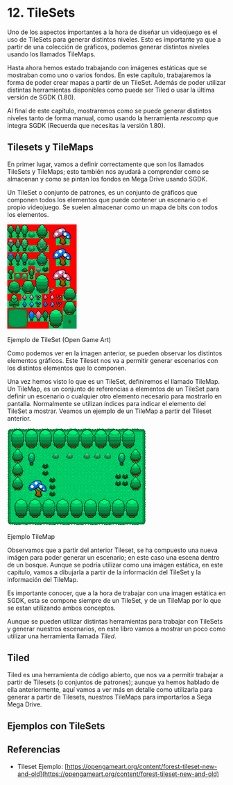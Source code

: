 # 12. TileSets

Uno de los aspectos importantes a la hora de diseñar un videojuego es el uso de TileSets para generar distintos niveles. Esto es importante ya que a partir de una colección de gráficos, podemos generar distintos niveles usando los llamados TileMaps.

Hasta ahora hemos estado trabajando con imágenes estáticas que se mostraban como uno o varios fondos. En este capítulo, trabajaremos la forma de poder crear mapas a partir de un TileSet. Además de poder utilizar distintas herramientas disponibles como puede ser Tiled o usar la última versión de SGDK (1.80).

Al final de este capítulo, mostraremos como se puede generar distintos niveles tanto de forma manual, como usando la herramienta _rescomp_ que integra SGDK (Recuerda que necesitas la versión 1.80).

## Tilesets y TileMaps

En primer lugar, vamos a definir correctamente que son los llamados TileSets y TileMaps; esto también nos ayudará a comprender como se almacenan y como se pintan los fondos en Mega Drive usando SGDK.

Un TileSet o conjunto de patrones, es un conjunto de gráficos que componen todos los elementos que puede contener un escenario o el propio videojuego. Se suelen almacenar como un mapa de bits con todos los elementos.

<div class="image">
<img id="arq" src="12TileSets/img/tileset.png" alt="Ejemplo de TileSet (Open Game Art)" title="Ejemplo de TileSet (Open Game Art)"/> </div>
<p>Ejemplo de TileSet (Open Game Art)</p>

Como podemos ver en la imagen anterior, se pueden observar los distintos elementos gráficos. Este Tileset nos va a permitir generar escenarios con los distintos elementos que lo componen.

Una vez hemos visto lo que es un TileSet, definiremos el llamado TileMap. Un TileMap, es un conjunto de referencias a elementos de un TileSet para definir un escenario o cualquier otro elemento necesario para mostrarlo en pantalla. Normalmente se utilizan índices para indicar el elemento del TileSet a mostrar. Veamos un ejemplo de un TileMap a partir del Tileset anterior.

<div class="image">
<img id="arq" src="12TileSets/img/mapabosque.png" alt="Ejemplo TileMap" title="Ejemplo TileMap"/> </div>
<p>Ejemplo TileMap</p>

Observamos que a partir del anterior Tileset, se ha compuesto una nueva imágen para poder generar un escenario; en este caso una escena dentro de un bosque. Aunque se podría utilizar como una imágen estática, en este capítulo, vamos a dibujarla a partir de la información del TileSet y la información del TileMap.

Es importante conocer, que a la hora de trabajar con una imagen estática en SGDK, esta se compone siempre de un TileSet, y de un TileMap por lo que se estan utilizando ambos conceptos.

Aunque se pueden utilizar distintas herramientas para trabajar con TileSets y generar nuestros escenarios, en este libro vamos a mostrar un poco como utilizar una herramienta llamada _Tiled_.

## Tiled

Tiled es una herramienta de código abierto, que nos va a permitir trabajar a partir de Tilesets (o conjuntos de patrones); aunque ya hemos hablado de ella anteriormente, aquí vamos a ver más en detalle como utilizarla para generar a partir de Tilesets, nuestros TileMaps para importarlos a Sega Mega Drive.

## Ejemplos con TileSets


## Referencias

* Tileset Ejemplo: [https://opengameart.org/content/forest-tileset-new-and-old](https://opengameart.org/content/forest-tileset-new-and-old)